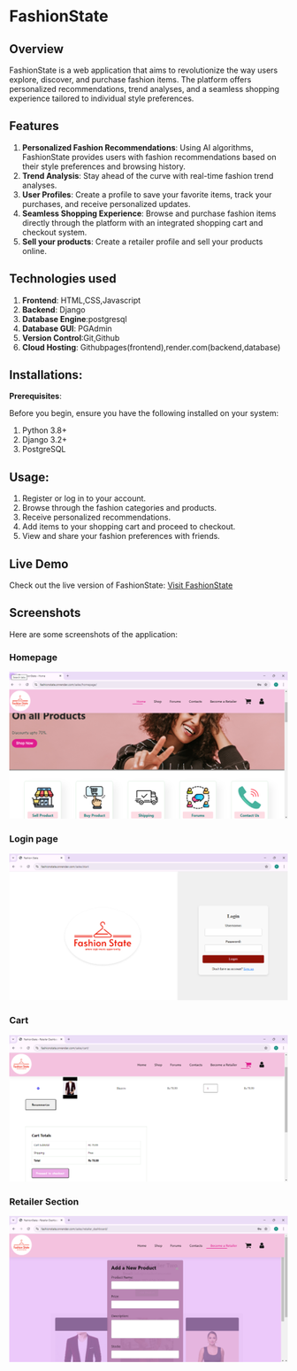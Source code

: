 # FashionState
## Overview

FashionState is a web application that aims to revolutionize the way users explore, discover, and purchase fashion items. The platform offers personalized recommendations, trend analyses, and a seamless shopping experience tailored to individual style preferences.

## Features

1. **Personalized Fashion Recommendations**: Using AI algorithms, FashionState provides users with fashion recommendations based on their style preferences and browsing history.
2. **Trend Analysis**: Stay ahead of the curve with real-time fashion trend analyses.
3. **User Profiles**: Create a profile to save your favorite items, track your purchases, and receive personalized updates.
4. **Seamless Shopping Experience**: Browse and purchase fashion items directly through the platform with an integrated shopping cart and checkout system.
5. **Sell your products**: Create a retailer profile and sell your products online.

## Technologies used

1. **Frontend**: HTML,CSS,Javascript
2. **Backend**: Django
3. **Database Engine**:postgresql
4. **Database GUI**: PGAdmin
5. **Version Control**:Git,Github
6. **Cloud Hosting**: Githubpages(frontend),render.com(backend,database)

## Installations:

**Prerequisites**:

Before you begin, ensure you have the following installed on your system:
1. Python 3.8+
2. Django 3.2+
3. PostgreSQL

## Usage:

1. Register or log in to your account.
2. Browse through the fashion categories and products.
3. Receive personalized recommendations.
4. Add items to your shopping cart and proceed to checkout.
5. View and share your fashion preferences with friends.

## Live Demo

Check out the live version of FashionState: [Visit FashionState](https://fashionstate.onrender.com/sales/start)

## Screenshots

Here are some screenshots of the application:


### Homepage
![Homepage Screenshot](image/homepage.png)

### Login page
![Loginpage Screenshot](image/loginpage.png)

### Cart
![cart Screenshot](image/cart.png)

### Retailer Section
![Adding_product Screenshot](image/product-add.png)

